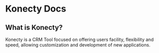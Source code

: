 
# Konecty Docs

## What is Konecty?

Konecty is a CRM Tool focused on offering users facility, flexibility and speed,
allowing customization and development of new applications.